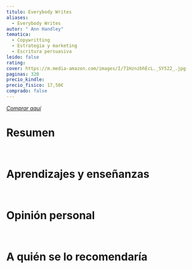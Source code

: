 ```yaml
---
titulo: Everybody Writes
aliases:
  - Everybody Writes
autor: " Ann Handley"
tematica:
  - Copywritting
  - Estrategia y marketing
  - Escritura persuasiva
leido: false
rating: 
cover: https://m.media-amazon.com/images/I/71HznzbhEcL._SY522_.jpg
paginas: 320
precio_kindle: 
precio_fisico: 17,50€
comprado: false
---
```


*[Comprar aquí]()*

# Resumen


<br>

# Aprendizajes y enseñanzas


<br>


# Opinión personal


<br>

# A quién se lo recomendaría

